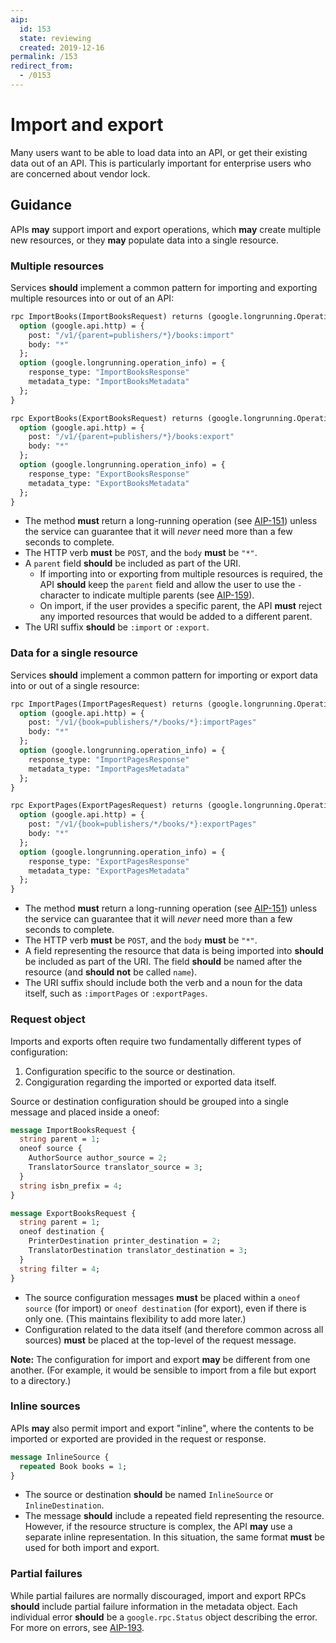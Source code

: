 ```yaml
---
aip:
  id: 153
  state: reviewing
  created: 2019-12-16
permalink: /153
redirect_from:
  - /0153
---
```


# Import and export

Many users want to be able to load data into an API, or get their existing data
out of an API. This is particularly important for enterprise users who are
concerned about vendor lock.

## Guidance

APIs **may** support import and export operations, which **may** create
multiple new resources, or they **may** populate data into a single resource.

### Multiple resources

Services **should** implement a common pattern for importing and exporting
multiple resources into or out of an API:

```proto
rpc ImportBooks(ImportBooksRequest) returns (google.longrunning.Operation) {
  option (google.api.http) = {
    post: "/v1/{parent=publishers/*}/books:import"
    body: "*"
  };
  option (google.longrunning.operation_info) = {
    response_type: "ImportBooksResponse"
    metadata_type: "ImportBooksMetadata"
  };
}

rpc ExportBooks(ExportBooksRequest) returns (google.longrunning.Operation) {
  option (google.api.http) = {
    post: "/v1/{parent=publishers/*}/books:export"
    body: "*"
  };
  option (google.longrunning.operation_info) = {
    response_type: "ExportBooksResponse"
    metadata_type: "ExportBooksMetadata"
  };
}
```

- The method **must** return a long-running operation (see [AIP-151][]) unless
  the service can guarantee that it will _never_ need more than a few seconds
  to complete.
- The HTTP verb **must** be `POST`, and the `body` **must** be `"*"`.
- A `parent` field **should** be included as part of the URI.
  - If importing into or exporting from multiple resources is required, the API
    **should** keep the `parent` field and allow the user to use the `-`
    character to indicate multiple parents (see [AIP-159][]).
  - On import, if the user provides a specific parent, the API **must** reject
    any imported resources that would be added to a different parent.
- The URI suffix **should** be `:import` or `:export`.

### Data for a single resource

Services **should** implement a common pattern for importing or export data
into or out of a single resource:

```proto
rpc ImportPages(ImportPagesRequest) returns (google.longrunning.Operation) {
  option (google.api.http) = {
    post: "/v1/{book=publishers/*/books/*}:importPages"
    body: "*"
  };
  option (google.longrunning.operation_info) = {
    response_type: "ImportPagesResponse"
    metadata_type: "ImportPagesMetadata"
  };
}

rpc ExportPages(ExportPagesRequest) returns (google.longrunning.Operation) {
  option (google.api.http) = {
    post: "/v1/{book=publishers/*/books/*}:exportPages"
    body: "*"
  };
  option (google.longrunning.operation_info) = {
    response_type: "ExportPagesResponse"
    metadata_type: "ExportPagesMetadata"
  };
}
```

- The method **must** return a long-running operation (see [AIP-151][]) unless
  the service can guarantee that it will _never_ need more than a few seconds
  to complete.
- The HTTP verb **must** be `POST`, and the `body` **must** be `"*"`.
- A field representing the resource that data is being imported into **should**
  be included as part of the URI. The field **should** be named after the
  resource (and **should not** be called `name`).
- The URI suffix should include both the verb and a noun for the data itself,
  such as `:importPages` or `:exportPages`.

### Request object

Imports and exports often require two fundamentally different types of
configuration:

1. Configuration specific to the source or destination.
2. Congiguration regarding the imported or exported data itself.

Source or destination configuration should be grouped into a single message and
placed inside a oneof:

```proto
message ImportBooksRequest {
  string parent = 1;
  oneof source {
    AuthorSource author_source = 2;
    TranslatorSource translator_source = 3;
  }
  string isbn_prefix = 4;
}

message ExportBooksRequest {
  string parent = 1;
  oneof destination {
    PrinterDestination printer_destination = 2;
    TranslatorDestination translator_destination = 3;
  }
  string filter = 4;
}
```

- The source configuration messages **must** be placed within a `oneof source`
  (for import) or `oneof destination` (for export), even if there is only one.
  (This maintains flexibility to add more later.)
- Configuration related to the data itself (and therefore common across all
  sources) **must** be placed at the top-level of the request message.

**Note:** The configuration for import and export **may** be different from one
another. (For example, it would be sensible to import from a file but export to
a directory.)

### Inline sources

APIs **may** also permit import and export "inline", where the contents to be
imported or exported are provided in the request or response.

```proto
message InlineSource {
  repeated Book books = 1;
}
```

- The source or destination **should** be named `InlineSource` or
  `InlineDestination`.
- The message **should** include a repeated field representing the resource.
  However, if the resource structure is complex, the API **may** use a separate
  inline representation. In this situation, the same format **must** be used
  for both import and export.

### Partial failures

While partial failures are normally discouraged, import and export RPCs
**should** include partial failure information in the metadata object. Each
individual error **should** be a `google.rpc.Status` object describing the
error. For more on errors, see [AIP-193][].

[aip-151]: ./0151.md
[aip-159]: ./0159.md
[aip-193]: ./0193.md
[google bigquery]: https://cloud.google.com/bigquery
[google storage]: https://cloud.google.com/storage
